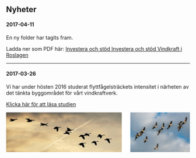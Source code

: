 ## Nyheter


#### 2017-04-11

En ny folder har tagits fram.

Ladda ner som PDF här: [Investera och stöd Investera och stöd Vindkraft i Roslagen](/doc/Folder_Roslagkraft_1702_web.pdf)

<hr>

#### 2017-03-26

Vi har under hösten 2016 studerat flyttfågelsträckets intensitet i närheten
av det tänkta byggområdet för vårt vindkraftverk.

[Klicka här för att läsa studien](/doc/Flyttfaglar-over-norra-Vaddo-studie-2016-a.pdf)

![Flyttfåglar](/img/flyttfaglar.jpg)
